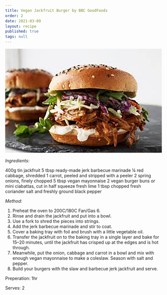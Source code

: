 ```yaml
---
title: Vegan Jackfruit Burger by BBC GoodFoods
order: 2
date: 2021-03-09
layout: recipe
published: true
tags: null
---
```

![Vegan Jackfruit Burger](../uploads/jackfruit.jpg "Vegan Jackfruit Burger ")



*Ingredients:*


400g tin jackfruit
5 tbsp ready-made jerk barbecue marinade
¼ red cabbage, shredded
1 carrot, peeled and stripped with a peeler
2 spring onions, finely chopped
5 tbsp vegan mayonnaise
2 vegan burger buns or mini ciabattas, cut in half
squeeze fresh lime
1 tbsp chopped fresh coriander
salt and freshly ground black pepper

*Method:*

1. Preheat the oven to 200C/180C Fan/Gas 6.
2. Rinse and drain the jackfruit and put into a bowl. 
3. Use a fork to shred the pieces into strings. 
4. Add the jerk barbecue marinade and stir to coat.
5. Cover a baking tray with foil and brush with a little vegetable oil. 
6. Transfer the jackfruit on to the baking tray in a single layer and bake for 15–20 minutes, until the jackfruit has crisped up at the edges and is hot through.
7. Meanwhile, put the onion, cabbage and carrot in a bowl and mix with enough vegan mayonnaise to make a coleslaw. Season with salt and pepper.
8. Build your burgers with the slaw and barbecue jerk jackfruit and serve.

Preperation: 1hr 

Serves: 2
